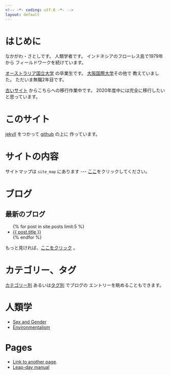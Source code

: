 ```yaml
---
<!-- -*- coding: utf-8 -*- -->
layout: default
---
```


# はじめに

なかがわ・さとしです。
人類学者です。
インドネシアのフローレス島で1979年から
フィールドワークを続けています。

[オーストラリア国立大学](www.anu.edu.au)
の卒業生です。
[大阪国際大学](https://www.oiu.ac.jp/)その他で
教えていました。
ただいま無職2年目です。

[古いサイト](http://www.merapano.net/~satoshi/private/diary) 
からこちらへの移行作業中です。
2020年度中には完全に移行したいと思っています。

# このサイト

[jekyll](https://jekyllrb.com/) をつかって
[github](http://jekyllrb-ja.github.io/) の上に 
作っています。


# サイトの内容

サイトマップは `site_map` にあります ---
[ここ](./site_map.html)をクリックしてください。

# ブログ

## 最新のブログ

<ul>
  {% for post in site.posts limit:5 %}
      <li>
            <a href="{{ post.url }}">{{ post.title }}</a>
      </li>
{% endfor %}
 </ul>

もっと見ければ、[ここをクリック](./blog-list.html) 。

# カテゴリー、タグ

[カテゴリー別](./categories.html)
あるいは[タグ別](./tags.html) でブログの
エントリーを眺めることもできます。

# 人類学


- [Sex and Gender](./sex_and_gender/)
- [Environmentalism](./environment/)

# Pages

- [Link to another page](./another-page.html).
- [Leap-day manual](./leap-day.html)

